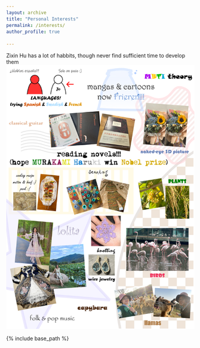 ```yaml
---
layout: archive
title: "Personal Interests"
permalink: /interests/
author_profile: true

---
```


Zixin Hu has a lot of habbits, though never find sufficient time to develop them <br/><img src='/images/website.png'>

{% include base_path %}


<!--{% for post in site.interests %}
  {% include archive-single.html %}
{% endfor %}
-->

